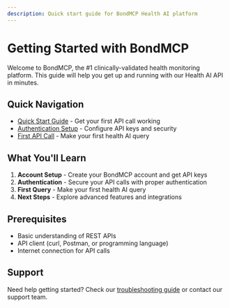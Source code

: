 ```yaml
---
description: Quick start guide for BondMCP Health AI platform
---
```


# Getting Started with BondMCP

Welcome to BondMCP, the #1 clinically-validated health monitoring platform. This guide will help you get up and running with our Health AI API in minutes.

## Quick Navigation

- [Quick Start Guide](quickstart.md) - Get your first API call working
- [Authentication Setup](authentication.md) - Configure API keys and security
- [First API Call](first-api-call.md) - Make your first health AI query

## What You'll Learn

1. **Account Setup** - Create your BondMCP account and get API keys
2. **Authentication** - Secure your API calls with proper authentication
3. **First Query** - Make your first health AI query
4. **Next Steps** - Explore advanced features and integrations

## Prerequisites

- Basic understanding of REST APIs
- API client (curl, Postman, or programming language)
- Internet connection for API calls

## Support

Need help getting started? Check our [troubleshooting guide](../resources/troubleshooting.md) or contact our support team.
